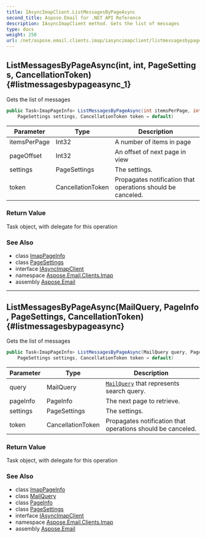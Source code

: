 ```yaml
---
title: IAsyncImapClient.ListMessagesByPageAsync
second_title: Aspose.Email for .NET API Reference
description: IAsyncImapClient method. Gets the list of messages
type: docs
weight: 250
url: /net/aspose.email.clients.imap/iasyncimapclient/listmessagesbypageasync/
---
```

## ListMessagesByPageAsync(int, int, PageSettings, CancellationToken) {#listmessagesbypageasync_1}

Gets the list of messages

```csharp
public Task<ImapPageInfo> ListMessagesByPageAsync(int itemsPerPage, int pageOffset, 
    PageSettings settings, CancellationToken token = default)
```

| Parameter | Type | Description |
| --- | --- | --- |
| itemsPerPage | Int32 | A number of items in page |
| pageOffset | Int32 | An offset of next page in view |
| settings | PageSettings | The settings. |
| token | CancellationToken | Propagates notification that operations should be canceled. |

### Return Value

Task object, with delegate for this operation

### See Also

* class [ImapPageInfo](../../imappageinfo/)
* class [PageSettings](../../pagesettings/)
* interface [IAsyncImapClient](../)
* namespace [Aspose.Email.Clients.Imap](../../iasyncimapclient/)
* assembly [Aspose.Email](../../../)

---

## ListMessagesByPageAsync(MailQuery, PageInfo, PageSettings, CancellationToken) {#listmessagesbypageasync}

Gets the list of messages

```csharp
public Task<ImapPageInfo> ListMessagesByPageAsync(MailQuery query, PageInfo pageInfo, 
    PageSettings settings, CancellationToken token = default)
```

| Parameter | Type | Description |
| --- | --- | --- |
| query | MailQuery | [`MailQuery`](../../../aspose.email.tools.search/mailquery/) that represents search query. |
| pageInfo | PageInfo | The next page to retrieve. |
| settings | PageSettings | The settings. |
| token | CancellationToken | Propagates notification that operations should be canceled. |

### Return Value

Task object, with delegate for this operation

### See Also

* class [ImapPageInfo](../../imappageinfo/)
* class [MailQuery](../../../aspose.email.tools.search/mailquery/)
* class [PageInfo](../../../aspose.email.clients/pageinfo/)
* class [PageSettings](../../pagesettings/)
* interface [IAsyncImapClient](../)
* namespace [Aspose.Email.Clients.Imap](../../iasyncimapclient/)
* assembly [Aspose.Email](../../../)


